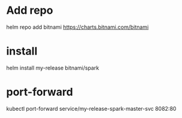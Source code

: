 # Add repo
helm repo add bitnami https://charts.bitnami.com/bitnami

# install
helm install my-release bitnami/spark

# port-forward
kubectl port-forward service/my-release-spark-master-svc 8082:80 
